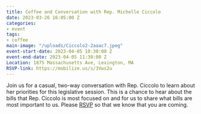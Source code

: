 ```yaml
---
title: Coffee and Conversation with Rep. Michelle Ciccolo
date: 2023-03-26 16:05:00 Z
categories:
- event
tags:
- coffee
main-image: "/uploads/Ciccolo2-2aaac7.jpeg"
event-start-date: 2023-04-05 10:30:00 Z
event-end-date: 2023-04-05 11:30:00 Z
Location: 1875 Massachusetts Ave, Lexington, MA
RSVP-link: https://mobilize.us/s/3Vws2u
---
```


Join us for a casual, two-way conversation with Rep. Ciccolo to learn about her priorities for this legislative session. This is a chance to hear about the bills that Rep. Ciccolo is most focused on and for us to share what bills are most important to us. Please [RSVP](https://mobilize.us/s/3Vws2u) so that we know that you are coming.
